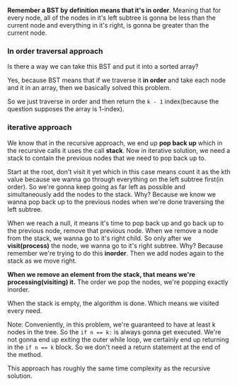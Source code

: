 **Remember a BST by definition means that it's in order**. Meaning that for every node, all of the nodes in it's left subtree is gonna be less
than the current node and everything in it's right, is gonna be greater than the current node.

### In order traversal approach

Is there a way we can take this BST and put it into a sorted array?

Yes, because BST means that if we traverse it **in order** and take each node and it in an array, then we basically solved this problem.

So we just traverse in order and then return the `k - 1` index(because the question supposes the array is 1-index).

### iterative approach
We know that in the recursive approach, we end up **pop back up** which in the recursive calls it uses the call **stack**. Now in iterative solution,
we need a stack to contain the previous nodes that we need to pop back up to.

Start at the root, don't visit it yet which in this case means count it as the kth value because we wanna go through everything on the 
left subtree first(in order). So we're gonna keep going as far left as possible and simultaneously add the nodes to the stack. Why?
Because we know we wanna pop back up to the previous nodes when we're done traversing the left subtree.

When we reach a null, it means it's time to pop back up and go back up to the previous node, remove that previous node.
When we remove a node from the stack, we wanna go to it's right child. So only after we **visit(process)** the node, we wanna go to it's right subtree.
Why? Because remember we're trying to do this **inorder**. Then we add nodes again to the stack as we move right.

**When we remove an element from the stack, that means we're processing(visiting) it.** The order we pop the nodes, we're popping exactly inorder.

When the stack is empty, the algorithm is done. Which means we visited every need.

Note: Conveniently, in this problem, we're guaranteed to have at least k nodes in the tree. So the `if n == k:` is always gonna get executed. We're not
gonna end up exiting the outer while loop, we certainly end up returning in the `if n == k` block. So we don't need a return statement at the
end of the method.

This approach has roughly the same time complexity as the recursive solution.